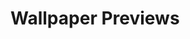 # Wallpaper Previews

<img src="001-doraemon.png" alt=""/>
<img src="002-doraemon.png" alt=""/>
<img src="003-doraemon.png" alt=""/>
<img src="004-doraemon.png" alt=""/>
<img src="005-doraemon.png" alt=""/>
<img src="006-doraemon.png" alt=""/>
<img src="007-doraemon.png" alt=""/>
<img src="008-doraemon.png" alt=""/>
<img src="009-doraemon.png" alt=""/>
<img src="010-doraemon.png" alt=""/>
<img src="011-doraemon.png" alt=""/>
<img src="012-doraemon.png" alt=""/>
<img src="013-doraemon.png" alt=""/>
<img src="014-doraemon.png" alt=""/>
<img src="015-doraemon.png" alt=""/>
<img src="016-doraemon.png" alt=""/>
<img src="017-doraemon.png" alt=""/>

